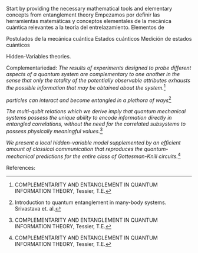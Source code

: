 Start by providing the necessary mathematical tools and elementary concepts from entanglement theory
Empezamos por definir las herramientas matemáticas y conceptos elementales de la mecánica cuántica relevantes a la teoría del entrelazamiento.
Elementos de

Postulados de la mecánica cuántica
Estados cuánticos
Medición de estados cuánticos



Hidden-Variables theories.

Complementariedad:
_The results of experiments designed to probe different aspects of a quantum system are complementary to one another in the sense that only the totality of the potentially observable attributes exhausts the possible information that may be obtained about the system._[^2]

_particles can interact and become entangled in a plethora of ways_[^1]

_The multi-qubit relations which we derive imply that quantum mechanical systems possess the unique ability to encode information directly in entangled correlations, without the need for the correlated subsystems to possess physically meaningful values._[^2]

_We present a local hidden-variable model supplemented by an efficient amount of classical communication that reproduces the quantum-mechanical predictions for the entire class of Gottesman-Knill circuits._[^2]

References:

[^1]: Introduction to quantum entanglement in many-body systems. Srivastava et. al.
[^2]: COMPLEMENTARITY AND ENTANGLEMENT IN QUANTUM INFORMATION THEORY, Tessier, T.E.